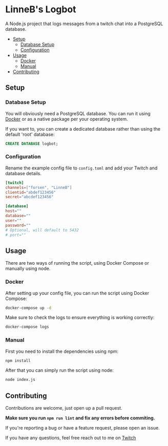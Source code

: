 # LinneB's Logbot

A Node.js project that logs messages from a twitch chat into a PostgreSQL database.

- [Setup](#setup)
  - [Database Setup](#database-setup)
  - [Configuration](#configuration)
- [Usage](#usage)
  - [Docker](#docker)
  - [Manual](#manual)
- [Contributing](#contributing)

## Setup

### Database Setup

You will obviously need a PostgreSQL database. You can run it using [Docker](https://hub.docker.com/_/postgres) or as a native package per your operating system.

If you want to, you can create a dedicated database rather than using the default 'root' database:

```sql
CREATE DATABASE logbot;
```

### Configuration

Rename the example config file to `config.toml` and add your Twitch and database details.

```toml
[twitch]
channels=["forsen", "LinneB"]
clientid="abdef123456"
secret="abcdef123456"

[database]
host=""
database=""
user=""
password=""
# Optional, will default to 5432
# port=""
```

## Usage

There are two ways of running the script, using Docker Compose or manually using node.

### Docker

After setting up your config file, you can run the script using Docker Compose:

```sh
docker-compose up -d
```

Make sure to check the logs to ensure everything is working correctly:

```sh
docker-compose logs
```

### Manual

First you need to install the dependencies using npm:

```sh
npm install
```

After that you can simply run the script using node:

```sh
node index.js
```

## Contributing

Contributions are welcome, just open up a pull request.

**Make sure you run `npm run lint` and fix any errors before commiting.**

If you're reporting a bug or have a feature request, please open an issue.

If you have any questions, feel free reach out to me on [Twitch](https://twitch.tv/LinneB)

